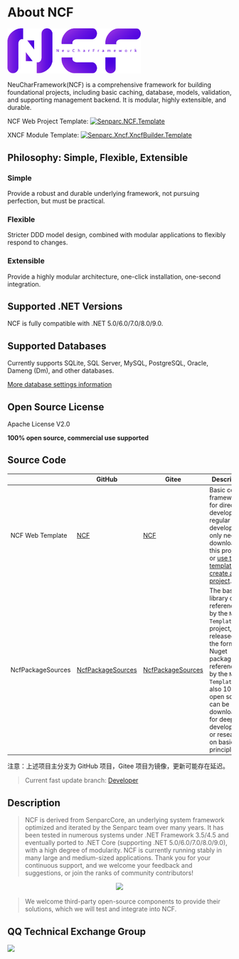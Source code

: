 # About NCF

<img src="./images/logo.png" width="300" />


NeuCharFramework(NCF) is a comprehensive framework for building foundational projects, including basic caching, database, models, validation, and supporting management backend. It is modular, highly extensible, and durable.

NCF Web Project Template: [![Senparc.NCF.Template](https://img.shields.io/nuget/vpre/Senparc.NCF.Template?label=Senparc.NCF.Template)](https://www.nuget.org/packages/Senparc.NCF.Template/)

XNCF Module Template: [![Senparc.Xncf.XncfBuilder.Template](https://img.shields.io/nuget/vpre/Senparc.Xncf.XncfBuilder.Template?label=Senparc.Xncf.XncfBuilder.Template)](https://www.nuget.org/packages/Senparc.Xncf.XncfBuilder.Template/)

## Philosophy: Simple, Flexible, Extensible

### Simple

Provide a robust and durable underlying framework, not pursuing perfection, but must be practical.

### Flexible

Stricter DDD model design, combined with modular applications to flexibly respond to changes.

### Extensible

Provide a highly modular architecture, one-click installation, one-second integration.

## Supported .NET Versions

NCF is fully compatible with .NET 5.0/6.0/7.0/8.0/9.0.

## Supported Databases

Currently supports SQLite, SQL Server, MySQL, PostgreSQL, Oracle, Dameng (Dm), and other databases.

[More database settings information](../../start/database/setting)

## Open Source License

Apache License V2.0

**100% open source, commercial use supported**

## Source Code

|                   | GitHub                                                                     | Gitee                                                                     | Description                                                                                                                                |
| ----------------- | -------------------------------------------------------------------------- | ------------------------------------------------------------------------- | ------------------------------------------------------------------------------------------------------------------------------------------ |
| NCF Web Template  | [NCF](https://github.com/NeuCharFramework/NCF)                             | [NCF](https://gitee.com/NeuCharFramework/NCF)                             | Basic code framework for direct development, regular development only needs to download this project or [use the template to create a project](/start/start-develop/get-ncf-template.html#从命令行安装-推荐). |
| NcfPackageSources | [NcfPackageSources](https://github.com/NeuCharFramework/NcfPackageSources) | [NcfPackageSources](https://gitee.com/NeuCharFramework/NcfPackageSources) | The basic library code referenced by the `NCF Template` project, released in the form of Nuget packages, referenced by the `NCF Template`, also 100% open source, can be downloaded for deep development or research on basic principles. |

注意：上述项目主分支为 GitHub 项目，Gitee 项目为镜像，更新可能存在延迟。

> Current fast update branch: [Developer](https://github.com/NeuCharFramework/NCF/tree/Developer)

## Description

> NCF is derived from SenparcCore, an underlying system framework optimized and iterated by the Senparc team over many years. It has been tested in numerous systems under .NET Framework 3.5/4.5 and eventually ported to .NET Core (supporting .NET 5.0/6.0/7.0/8.0/9.0), with a high degree of modularity. NCF is currently running stably in many large and medium-sized applications. Thank you for your continuous support, and we welcome your feedback and suggestions, or join the ranks of community contributors!

<center><img src="https://weixin.senparc.com/images/NCF/login.jpg" /></center>

> We welcome third-party open-source components to provide their solutions, which we will test and integrate into NCF.

## QQ Technical Exchange Group

<img src="https://sdk.weixin.senparc.com/images/QQ_Group_Avatar/NCF/QQ-Group.jpg" width="380" />
